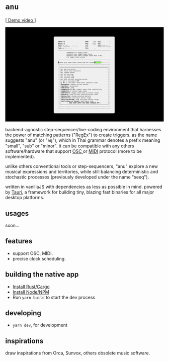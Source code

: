 # `anu`

[[ Demo video ]](https://www.youtube.com/watch?v=DGaakhSvYOg)

<img src="./src/media/images/ss.png"/>

backend-agnostic step-sequencer/live-coding environment that harnesses the power of matching patterns ("RegEx") to create triggers. as the name suggests "anu" (or "อนุ"), which in Thai grammar denotes a prefix meaning "small", "sub" or "minor". it can be compatible with any others software/hardware that support [ OSC ](https://en.wikipedia.org/wiki/Open_Sound_Control) or [MIDI](https://en.wikipedia.org/wiki/MIDI) protocol (more to be implemented).
 
unlike others conventional tools or step-sequencers, "anu" explore a new musical expressions and territories, while still balancing deterministic and stochastic processes (previously developed under the name "seeq").

written in vanillaJS with dependencies as less as possible in mind. powered by [Tauri](https://tauri.app/), a framework for building tiny, blazing fast binaries for all major desktop platforms.

## usages
soon...

## features
- support OSC, MIDI.
- precise clock scheduling.

## building the native app

- [Install Rust/Cargo](https://www.rust-lang.org/learn/get-started)
- [Install Node/NPM](https://nodejs.org/)
- Run `yarn build` to start the dev process

## developing
- `yarn dev`, for development

## inspirations
draw inspirations from Orca, Sunvox, others obsolete music software.
